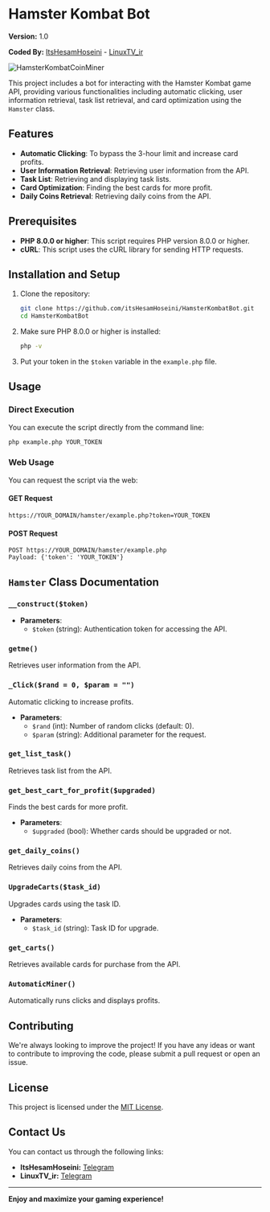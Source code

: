 # Hamster Kombat Bot

**Version:** 1.0

**Coded By:** [ItsHesamHoseini](https://t.me/ItsHesamHoseini) - [LinuxTV_ir](https://t.me/LinuxTV_ir)

![HamsterKombatCoinMiner](https://i1.delgarm.com/i/806/030314/665d83c404102.jpeg)

This project includes a bot for interacting with the Hamster Kombat game API, providing various functionalities including automatic clicking, user information retrieval, task list retrieval, and card optimization using the `Hamster` class.

## Features

- **Automatic Clicking**: To bypass the 3-hour limit and increase card profits.
- **User Information Retrieval**: Retrieving user information from the API.
- **Task List**: Retrieving and displaying task lists.
- **Card Optimization**: Finding the best cards for more profit.
- **Daily Coins Retrieval**: Retrieving daily coins from the API.

## Prerequisites

- **PHP 8.0.0 or higher**: This script requires PHP version 8.0.0 or higher.
- **cURL**: This script uses the cURL library for sending HTTP requests.

## Installation and Setup

1. Clone the repository:
    ```bash
    git clone https://github.com/itsHesamHoseini/HamsterKombatBot.git
    cd HamsterKombatBot
    ```

2. Make sure PHP 8.0.0 or higher is installed:
    ```bash
    php -v
    ```

3. Put your token in the `$token` variable in the `example.php` file.

## Usage

### Direct Execution

You can execute the script directly from the command line:

```bash
php example.php YOUR_TOKEN
```

### Web Usage

You can request the script via the web:

#### GET Request

```url
https://YOUR_DOMAIN/hamster/example.php?token=YOUR_TOKEN
```

#### POST Request

```url
POST https://YOUR_DOMAIN/hamster/example.php
Payload: {'token': 'YOUR_TOKEN'}
```

## `Hamster` Class Documentation

### `__construct($token)`

- **Parameters**:
  - `$token` (string): Authentication token for accessing the API.

### `getme()`

Retrieves user information from the API.

### `_Click($rand = 0, $param = "")`

Automatic clicking to increase profits.

- **Parameters**:
  - `$rand` (int): Number of random clicks (default: 0).
  - `$param` (string): Additional parameter for the request.

### `get_list_task()`

Retrieves task list from the API.

### `get_best_cart_for_profit($upgraded)`

Finds the best cards for more profit.

- **Parameters**:
  - `$upgraded` (bool): Whether cards should be upgraded or not.

### `get_daily_coins()`

Retrieves daily coins from the API.

### `UpgradeCarts($task_id)`

Upgrades cards using the task ID.

- **Parameters**:
  - `$task_id` (string): Task ID for upgrade.

### `get_carts()`

Retrieves available cards for purchase from the API.

### `AutomaticMiner()`

Automatically runs clicks and displays profits.

## Contributing

We're always looking to improve the project! If you have any ideas or want to contribute to improving the code, please submit a pull request or open an issue.

## License

This project is licensed under the [MIT License](LICENSE).

## Contact Us

You can contact us through the following links:
- **ItsHesamHoseini:** [Telegram](https://t.me/Its_HesamHoseini)
- **LinuxTV_ir:** [Telegram](https://t.me/LinuxTV_ir)

---

**Enjoy and maximize your gaming experience!**
